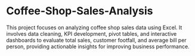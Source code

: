 # Coffee-Shop-Sales-Analysis
This project focuses on analyzing coffee shop sales data using Excel. It involves data cleaning, KPI development, pivot tables, and interactive dashboards to evaluate total sales, customer footfall, and average bill per person, providing actionable insights for improving business performance.
